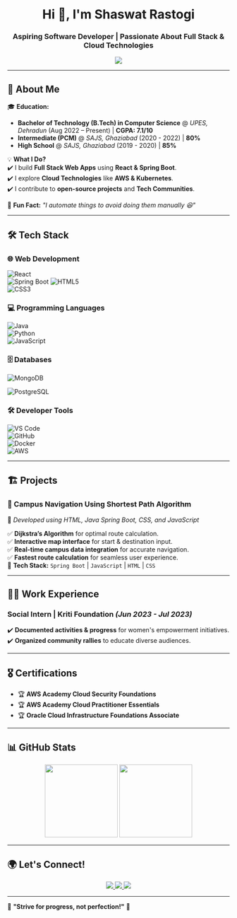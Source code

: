 <h1 align="center">Hi 👋, I'm Shaswat Rastogi</h1>
<h3 align="center">Aspiring Software Developer | Passionate About Full Stack & Cloud Technologies</h3>


<p align="center">
  <img src="https://readme-typing-svg.herokuapp.com?font=Fira+Code&size=22&duration=3000&pause=1000&color=F70000&center=true&vCenter=true&width=600&height=50&lines=Software+Developer;FastAPI+%7C+React+%7C+Spring+Boot;Cloud+Computing+%7C+DevOps+Enthusiast;Always+Learning+New+Techs" />
</p>

---

## 🚀 About Me  

🎓 **Education:**  
- **Bachelor of Technology (B.Tech) in Computer Science** @ *UPES, Dehradun* (Aug 2022 – Present) | **CGPA: 7.1/10**  
- **Intermediate (PCM)** @ *SAJS, Ghaziabad* (2020 - 2022) | **80%**  
- **High School** @ *SAJS, Ghaziabad* (2019 - 2020) | **85%**  

💡 **What I Do?**  
✔️ I build **Full Stack Web Apps** using **React & Spring Boot**.  
✔️ I explore **Cloud Technologies** like **AWS & Kubernetes**.  
✔️ I contribute to **open-source projects** and **Tech Communities**.  

💭 **Fun Fact:** *"I automate things to avoid doing them manually 😆"*

---

## 🛠 Tech Stack  

### 🌐 Web Development  
![React](https://img.shields.io/badge/-React-61DAFB?style=for-the-badge&logo=react&logoColor=white)  
![Spring Boot](https://img.shields.io/badge/-Spring%20Boot-6DB33F?style=for-the-badge&logo=spring&logoColor=white) 
![HTML5](https://img.shields.io/badge/-HTML5-E34F26?style=for-the-badge&logo=html5&logoColor=white)  
![CSS3](https://img.shields.io/badge/-CSS3-1572B6?style=for-the-badge&logo=css3&logoColor=white)  

### 💻 Programming Languages  
![Java](https://img.shields.io/badge/-Java-007396?style=for-the-badge&logo=java&logoColor=white)  
![Python](https://img.shields.io/badge/-Python-3776AB?style=for-the-badge&logo=python&logoColor=white)  
![JavaScript](https://img.shields.io/badge/-JavaScript-F7DF1E?style=for-the-badge&logo=javascript&logoColor=black)  

### 🗄️ Databases  
![MongoDB](https://img.shields.io/badge/-MongoDB-47A248?style=for-the-badge&logo=mongodb&logoColor=white)  

![PostgreSQL](https://img.shields.io/badge/-PostgreSQL-336791?style=for-the-badge&logo=postgresql&logoColor=white)  

### 🛠 Developer Tools  
![VS Code](https://img.shields.io/badge/-VS%20Code-007ACC?style=for-the-badge&logo=visual-studio-code&logoColor=white)  
![GitHub](https://img.shields.io/badge/-GitHub-181717?style=for-the-badge&logo=github&logoColor=white)  
![Docker](https://img.shields.io/badge/-Docker-2496ED?style=for-the-badge&logo=docker&logoColor=white)  
![AWS](https://img.shields.io/badge/-AWS-FF9900?style=for-the-badge&logo=amazonaws&logoColor=white)  

---

## 🏗️ Projects  

### **📌 Campus Navigation Using Shortest Path Algorithm**  
🚀 *Developed using HTML, Java Spring Boot, CSS, and JavaScript*  

✅ **Dijkstra’s Algorithm** for optimal route calculation.  
✅ **Interactive map interface** for start & destination input.  
✅ **Real-time campus data integration** for accurate navigation.  
✅ **Fastest route calculation** for seamless user experience.  
🔧 **Tech Stack:** `Spring Boot` | `JavaScript` | `HTML` | `CSS`  

---

## 👨‍💼 Work Experience  

### **Social Intern | Kriti Foundation** *(Jun 2023 - Jul 2023)*  
✔️ **Documented activities & progress** for women's empowerment initiatives.  
✔️ **Organized community rallies** to educate diverse audiences.  

---

## 🎖️ Certifications  

- 🏆 **AWS Academy Cloud Security Foundations**  
- 🏆 **AWS Academy Cloud Practitioner Essentials**  
- 🏆 **Oracle Cloud Infrastructure Foundations Associate**  

---

## 📊 GitHub Stats  

<p align="center">
  <img src="https://github-readme-stats.vercel.app/api?username=ShaswatRastogi&show_icons=true&theme=radical" height="165" />
  <img src="https://github-readme-streak-stats.herokuapp.com/?user=ShaswatRastogi&theme=radical" height="165" />
</p>

---

## 🌍 Let's Connect!  
<p align="center">
  <a href="mailto:Shaswatrastogi91@gmail.com">
    <img src="https://img.shields.io/badge/-Gmail-D14836?style=for-the-badge&logo=gmail&logoColor=white">
  </a>
  <a href="https://www.linkedin.com/in/shaswat-rastogi-019317268/">
    <img src="https://img.shields.io/badge/-LinkedIn-0077B5?style=for-the-badge&logo=linkedin&logoColor=white">
  </a>
  <a href="https://github.com/ShaswatRastogi">
    <img src="https://img.shields.io/badge/-GitHub-181717?style=for-the-badge&logo=github&logoColor=white">
  </a>
</p>

---

🌟 **"Strive for progress, not perfection!"** 🚀  
